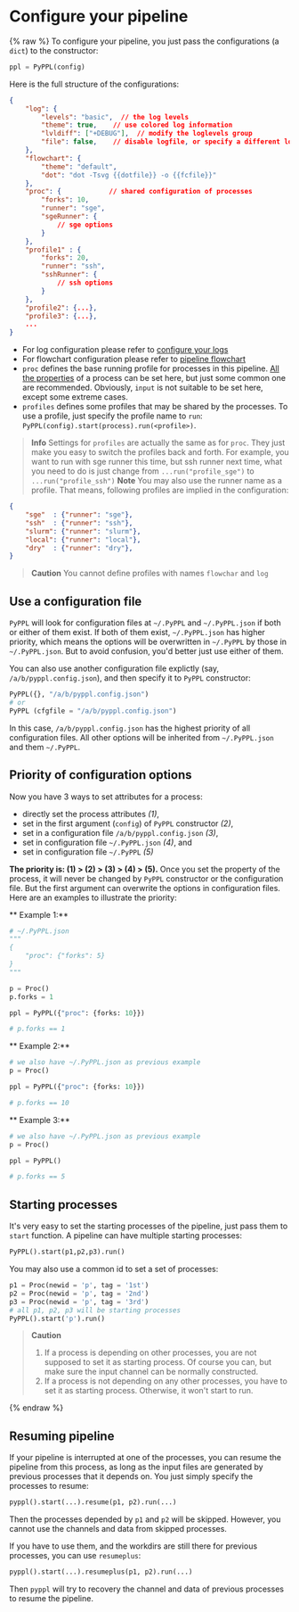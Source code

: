 # Configure your pipeline
<!-- toc -->

{% raw %}
To configure your pipeline, you just pass the configurations (a `dict`) to the constructor:
```python
ppl = PyPPL(config)
```
Here is the full structure of the configurations:
```json
{
    "log": {
        "levels": "basic",  // the log levels
        "theme": true,    // use colored log information
        "lvldiff": ["+DEBUG"],  // modify the loglevels group
        "file": false,    // disable logfile, or specify a different logfile
    },
    "flowchart": {
        "theme": "default",
        "dot": "dot -Tsvg {{dotfile}} -o {{fcfile}}"
    },
    "proc": {            // shared configuration of processes
        "forks": 10,
        "runner": "sge",
        "sgeRunner": {
            // sge options
        }
    },
    "profile1" : {
        "forks": 20,
        "runner": "ssh",
        "sshRunner": {
            // ssh options
        }
    },
    "profile2": {...},
    "profile3": {...},
    ...
}
```
- For log configuration please refer to [configure your logs][3]
- For flowchart configuration please refer to [pipeline flowchart][4]
- `proc` defines the base running profile for processes in this pipeline. [All the properties][2] of a process can be set here, but just some common one are recommended. Obviously, `input` is not suitable to be set here, except some extreme cases.
- `profiles` defines some profiles that may be shared by the processes. To use a profile, just specify the profile name to `run`: `PyPPL(config).start(process).run(<profile>)`.

> **Info** Settings for `profiles` are actually the same as for `proc`. They just make you easy to switch the profiles back and forth. For example, you want to run with sge runner this time, but ssh runner next time, what you need to do is just change from `...run("profile_sge")` to `...run("profile_ssh")`
> **Note** You may also use the runner name as a profile. That means, following profiles are implied in the configuration:
```json
{
    "sge"  : {"runner": "sge"},
    "ssh"  : {"runner": "ssh"},
    "slurm": {"runner": "slurm"},
    "local": {"runner": "local"},
    "dry"  : {"runner": "dry"},
}
```
> **Caution** You cannot define profiles with names `flowchar` and `log`

## Use a configuration file
`PyPPL` will look for configuration files at `~/.PyPPL` and `~/.PyPPL.json` if both or either of them exist. If both of them exist, `~/.PyPPL.json` has higher priority, which means the options will be overwritten in `~/.PyPPL` by those in `~/.PyPPL.json`. But to avoid confusion, you'd better just use either of them.

You can also use another configuration file explictly (say, `/a/b/pyppl.config.json`), and then specify it to `PyPPL` constructor:
```python
PyPPL({}, "/a/b/pyppl.config.json")
# or 
PyPPL (cfgfile = "/a/b/pyppl.config.json")
```
In this case, `/a/b/pyppl.config.json` has the highest priority of all configuration files.
All other options will be inherited from `~/.PyPPL.json` and them `~/.PyPPL`.

## Priority of configuration options
Now you have 3 ways to set attributes for a process: 
- directly set the process attributes _(1)_, 
- set in the first argument (`config`) of `PyPPL` constructor _(2)_, 
- set in a configuration file `/a/b/pyppl.config.json` _(3)_,
- set in configuration file `~/.PyPPL.json` _(4)_, and
- set in configuration file `~/.PyPPL` _(5)_

**The priority is: (1) > (2) > (3) > (4) > (5).**
Once you set the property of the process, it will never be changed by `PyPPL` constructor or the configuration file. But the first argument can overwrite the options in configuration files.
Here are an examples to illustrate the priority:

** Example 1:**
```python
# ~/.PyPPL.json
"""
{
    "proc": {"forks": 5}
}
"""

p = Proc()
p.forks = 1

ppl = PyPPL({"proc": {forks: 10}})

# p.forks == 1
```
** Example 2:**
```python
# we also have ~/.PyPPL.json as previous example
p = Proc()

ppl = PyPPL({"proc": {forks: 10}})

# p.forks == 10
```
** Example 3:**
```python
# we also have ~/.PyPPL.json as previous example
p = Proc()

ppl = PyPPL()

# p.forks == 5
```

## Starting processes
It's very easy to set the starting processes of the pipeline, just pass them to `start` function. A pipeline can have multiple starting processes:
```python
PyPPL().start(p1,p2,p3).run()
```
You may also use a common id to set a set of processes:
```python
p1 = Proc(newid = 'p', tag = '1st')
p2 = Proc(newid = 'p', tag = '2nd')
p3 = Proc(newid = 'p', tag = '3rd')
# all p1, p2, p3 will be starting processes
PyPPL().start('p').run()
```
> **Caution** 
> 1. If a process is depending on other processes, you are not supposed to set it as starting process. Of course you can, but make sure the input channel can be normally constructed.
> 2. If a process is not depending on any other processes, you have to set it as starting process. Otherwise, it won't start to run.

[1]: https://docs.python.org/2/library/logging.html#logging-levels
[2]: https://pwwang.gitbooks.io/pyppl/content/set-other-properties-of-a-process.html
[3]: https://pwwang.gitbooks.io/pyppl/configure-your-logs.html
[4]: https://pwwang.gitbooks.io/pyppl/draw-flowchart-of-a-pipeline.html
{% endraw %}

## Resuming pipeline
If your pipeline is interrupted at one of the processes, you can resume the pipeline from this process, as long as the input files are generated by previous processes that it depends on.
You just simply specify the processes to resume:
```python
pyppl().start(...).resume(p1, p2).run(...)
```
Then the processes depended by `p1` and `p2` will be skipped. However, you cannot use the channels and data from skipped processes.

If you have to use them, and the workdirs are still there for previous processes, you can use `resumeplus`:
```python
pyppl().start(...).resumeplus(p1, p2).run(...)
```
Then `pyppl` will try to recovery the channel and data of previous processes to resume the pipeline.


